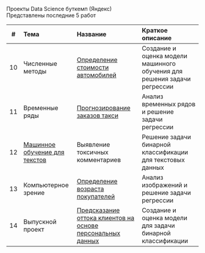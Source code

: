 Проекты Data Science буткемп (Яндекс)    
Представлены последние 5 работ    
   
| # | Тема | Название | Краткое описание |
|:----:|:-----------------------------------------|:-------------------------------|:-----------------------------------|
| 10 | Численные методы | [Определение стоимости автомобилей](https://github.com/vvbelyanin/DS_bootcamp_projects/blob/main/project10.ipynb) | Создание и оценка модели машинного обучения для решения задачи регрессии |
| 11 | Временные ряды | [Прогнозирование заказов такси](https://github.com/vvbelyanin/DS_bootcamp_projects/blob/main/project11.ipynb) | Анализ временных рядов и решение задачи регрессии |
| 12 | [Машинное обучение для текстов](https://github.com/vvbelyanin/DS_bootcamp_projects/blob/main/project12.ipynb) | Выявление токсичных комментариев | Решение задачи бинарной классификации для текстовых данных |
| 13 | Компьютерное зрение | [Определение возраста покупателей](https://github.com/vvbelyanin/DS_bootcamp_projects/blob/main/project13.ipynb) | Анализ изображений и решение задачи регрессии |
| 14 | Выпускной проект | [Предсказание оттока клиентов на основе персональных данных](https://github.com/vvbelyanin/DS_bootcamp_projects/blob/main/project14.ipynb) | Создание и оценка модели для задачи бинарной классификации|
